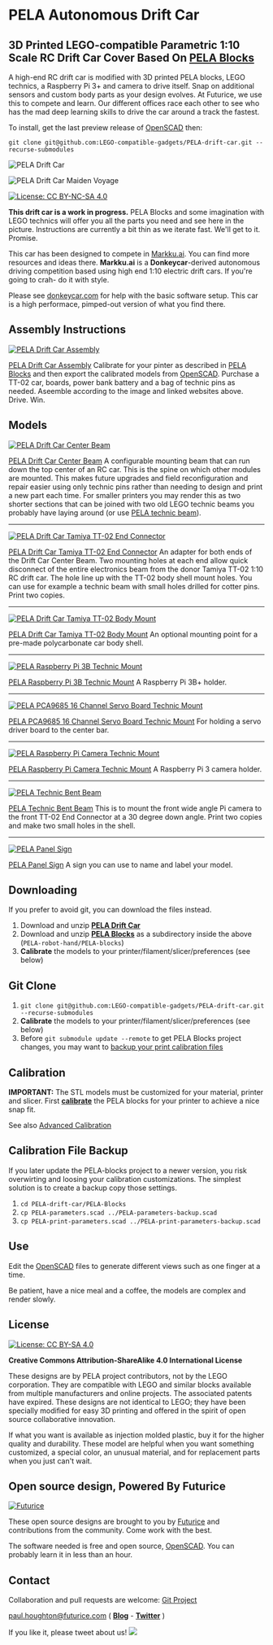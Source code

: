# PELA Autonomous Drift Car
## 3D Printed LEGO-compatible Parametric 1:10 Scale RC Drift Car Cover Based On [PELA Blocks](http://pelablocks.org)

A high-end RC drift car is modified with 3D printed PELA blocks, LEGO technics, a Raspberry Pi 3+ and camera to drive itself. Snap on additional sensors and custom body parts as your design evolves. At Futurice, we use this to compete and learn. Our different offices race each other to see who has the mad deep learning skills to drive the car around a track the fastest.

To install, get the last preview release of [OpenSCAD](https://www.openscad.org/) then:

`git clone git@github.com:LEGO-compatible-gadgets/PELA-drift-car.git --recurse-submodules`

![PELA Drift Car](images/pela-drift-car.jpg)

![PELA Drift Car Maiden Voyage](images/DonkeyCar-Maiden-Voyage.gif)

[![License: CC BY-NC-SA 4.0](https://img.shields.io/badge/License-CC%20BY--NC--SA%204.0-lightgrey.svg)](https://creativecommons.org/licenses/by-nc-sa/4.0/)

**This drift car is a work in progress.** PELA Blocks and some imagination with LEGO technics will offer you all the parts you need and see here in the picture. Instructions are currently a bit thin as we iterate fast. We'll get to it. Promise.

This car has been designed to compete in [Markku.ai](https://markku.ai/). You can find more resources and ideas there. **Markku.ai** is a **Donkeycar**-derived autonomous driving competition based using high end 1:10 electric drift cars. If you're going to crah- do it with style.

Please see [donkeycar.com](http://www.donkeycar.com/) for help with the basic software setup. This car is a high performace, pimped-out version of what you find there.



## Assembly Instructions

[![PELA Drift Car Assembly](images/PELA-drift-car-assembly.png)](https://github.com/LEGO-compatible-gadgets/PELA-drift-car/blob/master/PELA-drift-car-assembly.stl)

[PELA Drift Car Assembly](https://github.com/LEGO-compatible-gadgets/PELA-drift-car/blob/master/PELA-drift-car-assembly.stl) Calibrate for your pinter as described in [PELA Blocks](https://pelablocks.org) and then export the calibrated models from [OpenSCAD](https://www.openscad.org/). Purchase a TT-02 car, boards, power bank battery and a bag of technic pins as needed. Aseemble according to the image and linked websites above. Drive. Win. 


## Models

[![PELA Drift Car Center Beam](images/PELA-drift-car-center-beam.png)](https://github.com/LEGO-compatible-gadgets/PELA-drift-car/blob/master/PELA-drift-car-center-beam.stl)

[PELA Drift Car Center Beam](https://github.com/LEGO-compatible-gadgets/PELA-drift-car/blob/master/PELA-drift-car-center-beam.stl) A configurable mounting beam that can run down the top center of an RC car. This is the spine on which other modules are mounted. This makes future upgrades and field reconfiguration and repair easier using only technic pins rather than needing to design and print a new part each time. For smaller printers you may render this as two shorter sections that can be joined with two old LEGO technic beams you probably have laying around (or use [PELA technic beam](https://pelablocks.org)).

___

[![PELA Drift Car Tamiya TT-02 End Connector](images/PELA-drift-car-tt02-end-connector.png)](https://github.com/LEGO-compatible-gadgets/PELA-drift-car/blob/master/PELA-drift-car-tt02-end-connector.stl)

[PELA Drift Car Tamiya TT-02 End Connector](https://github.com/LEGO-compatible-gadgets/PELA-drift-car/blob/master/PELA-drift-car-tt02-end-connector.stl) An adapter for both ends of the Drift Car Center Beam. Two mounting holes at each end allow quick disconnect of the entire electronics beam from the donor Tamiya TT-02 1:10 RC drift car. The hole line up with the TT-02 body shell mount holes. You can use for example a technic beam with small holes drilled for cotter pins. Print two copies.

___

[![PELA Drift Car Tamiya TT-02 Body Mount](images/PELA-body-mount.png)](https://github.com/LEGO-compatible-gadgets/PELA-drift-car/blob/master/PELA-body-mount.stl)

[PELA Drift Car Tamiya TT-02 Body Mount](https://github.com/LEGO-compatible-gadgets/PELA-drift-car/blob/master/PELA-body-mount.stl) An optional mounting point for a pre-made polycarbonate car body shell.

___

[![PELA Raspberry Pi 3B Technic Mount](images/PELA-raspberry-pi3-technic-mount.png)](https://github.com/LEGO-compatible-gadgets/PELA-drift-car/blob/master/PELA-raspberry-pi3-technic-mount.stl)

[PELA Raspberry Pi 3B Technic Mount](https://github.com/LEGO-compatible-gadgets/PELA-drift-car/blob/master/PELA-raspberry-pi3-technic-mount.stl) A Raspberry Pi 3B+ holder.

___

[![PELA PCA9685 16 Channel Servo Board Technic Mount](images/PELA-pca9685-servo-board-technic-mount.png)](https://github.com/LEGO-compatible-gadgets/PELA-drift-car/blob/master/PELA-pca9685-servo-board-technic-mount.stl)

[PELA PCA9685 16 Channel Servo Board Technic Mount](https://github.com/LEGO-compatible-gadgets/PELA-drift-car/blob/master/PELA-pca9685-servo-board-technic-mount.stl) For holding a servo driver board to the center bar.

___

[![PELA Raspberry Pi Camera Technic Mount](images/PELA-raspberry-pi3-camera-technic-mount.png)](https://github.com/LEGO-compatible-gadgets/PELA-drift-car/blob/master/PELA-raspberry-pi3-camera-technic-mount.stl)

[PELA Raspberry Pi Camera Technic Mount](https://github.com/LEGO-compatible-gadgets/PELA-drift-car/blob/master/PELA-raspberry-pi3-camera-technic-mount.stl) A Raspberry Pi 3 camera holder.

___

[![PELA Technic Bent Beam](images/PELA-technic-bent-beam.png)](https://github.com/LEGO-compatible-gadgets/PELA-drift-car/blob/master/PELA-technic-bent-beam.stl)

[PELA Technic Bent Beam](https://github.com/LEGO-compatible-gadgets/PELA-drift-car/blob/master/PELA-technic-bent-beam.stl) This is to mount the front wide angle Pi camera to the front TT-02 End Connector at a 30 degree down angle. Print two copies and make two small holes in the shell.

___

[![PELA Panel Sign](images/PELA-panel-sign.png)](https://github.com/LEGO-compatible-gadgets/PELA-parametric-blocks/blob/master/technic-beam/PELA-panel-sign.stl)

[PELA Panel Sign](https://github.com/LEGO-compatible-gadgets/PELA-parametric-blocks/blob/master/technic-beam/PELA-panel-sign.stl) A sign you can use to name and label your model.


## Downloading

If you prefer to avoid git, you can download the files instead.

1. Download and unzip **[PELA Drift Car](https://github.com/LEGO-Prototypes/PELA-drift-car/archive/master.zip)**
1. Download and unzip **[PELA Blocks](https://github.com/LEGO-Prototypes/PELA-blocks/archive/master.zip)** as a subdirectory inside the above (`PELA-robot-hand/PELA-blocks`)
1. **Calibrate** the models to your printer/filament/slicer/preferences (see below)

## Git Clone

1. `git clone git@github.com:LEGO-compatible-gadgets/PELA-drift-car.git --recurse-submodules`
1. **Calibrate** the models to your printer/filament/slicer/preferences (see below)
1. Before `git submodule update --remote` to get PELA Blocks project changes, you may want to [backup your print calibration files](http://pelablocks.org/#calibration-file-backup)

## Calibration

**IMPORTANT:** The STL models must be customized for your material, printer and slicer. First **[calibrate](http://pelablocks.org/#calibrate)** the PELA blocks for your printer to achieve a nice snap fit.

See also [Advanced Calibration](http://pelablocks.org/ADVANCED-CALIBRATION)

## Calibration File Backup

If you later update the PELA-blocks project to a newer version, you risk overwirting and loosing your calibration customizations. The simplest solution is to create a backup copy those settings.

1. `cd PELA-drift-car/PELA-Blocks`
1. `cp PELA-parameters.scad ../PELA-parameters-backup.scad`
1. `cp PELA-print-parameters.scad ../PELA-print-parameters-backup.scad`

## Use

Edit the [OpenSCAD](http://www.openscad.org/) files to generate different views such as one finger at a time.

Be patient, have a nice meal and a coffee, the models are complex and render slowly.

## License

[![License: CC BY-SA 4.0](https://licensebuttons.net/l/by-sa/3.0/88x31.png)](https://creativecommons.org/licenses/by-sa/4.0/)

**Creative Commons Attribution-ShareAlike 4.0 International License**

These designs are by PELA project contributors, not by the LEGO corporation. They are compatible with LEGO and similar blocks available from multiple manufacturers and online projects. The associated patents have expired. These designs are not identical to LEGO; they have been specially modified for easy 3D printing and offered in the spirit of open source collaborative innovation.

If what you want is available as injection molded plastic, buy it for the higher quality and durability. These model are helpful when you want something customized, a special color, an unusual material, and for replacement parts when you just can't wait.

## Open source design, Powered By Futurice

[![Futurice](images/futurice-logo.jpg)](https://futurice.com)

These open source designs are brought to you by [Futurice](http://futurice.com) and contributions from the community. Come work with the best.

The software needed is free and open source, [OpenSCAD](http://www.openscad.org/). You can probably learn it in less than an hour.

## Contact

Collaboration and pull requests are welcome: [Git Project](https://github.com/LEGO-Prototypes/PELA-drift-car)

paul.houghton@futurice.com ( **[Blog](https://medium.com/@paulhoughton)** - **[Twitter](https://twitter.com/mobile_rat)** )

If you like it, please tweet about us! [<img src="images/share-twitter-button.jpg">](https://twitter.com/intent/tweet?screen_name=mobile_rat&hashtags=PELAblocks&related=mobile_rat&text=3D%20printed%20LEGO%20drift%20car%20shell&tw_p=tweetbutton&url=http%3A%2F%2Fdriftcar.pelablocks.org)
